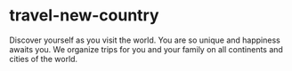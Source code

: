# travel-new-country
Discover yourself as you visit the world. You are so unique and happiness awaits you. We organize trips for you and your family on all continents and cities of the world. 
